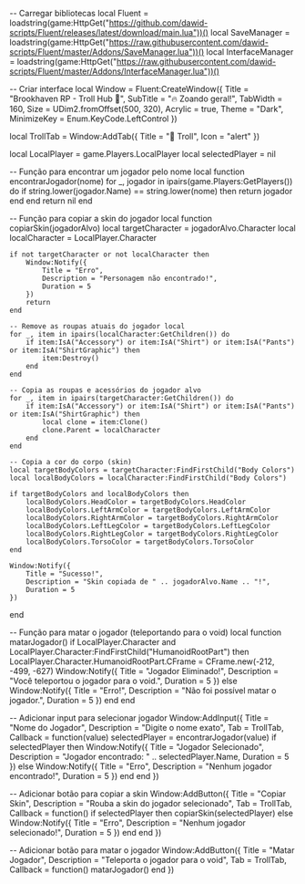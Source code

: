 -- Carregar bibliotecas
local Fluent = loadstring(game:HttpGet("https://github.com/dawid-scripts/Fluent/releases/latest/download/main.lua"))()
local SaveManager = loadstring(game:HttpGet("https://raw.githubusercontent.com/dawid-scripts/Fluent/master/Addons/SaveManager.lua"))()
local InterfaceManager = loadstring(game:HttpGet("https://raw.githubusercontent.com/dawid-scripts/Fluent/master/Addons/InterfaceManager.lua"))()

-- Criar interface
local Window = Fluent:CreateWindow({
    Title = "Brookhaven RP - Troll Hub 🤡",
    SubTitle = "🔥 Zoando geral!",
    TabWidth = 160,
    Size = UDim2.fromOffset(500, 320),
    Acrylic = true,
    Theme = "Dark",
    MinimizeKey = Enum.KeyCode.LeftControl
})

local TrollTab = Window:AddTab({ Title = "🤡 Troll", Icon = "alert" })

local LocalPlayer = game.Players.LocalPlayer
local selectedPlayer = nil

-- Função para encontrar um jogador pelo nome
local function encontrarJogador(nome)
    for _, jogador in ipairs(game.Players:GetPlayers()) do
        if string.lower(jogador.Name) == string.lower(nome) then
            return jogador
        end
    end
    return nil
end

-- Função para copiar a skin do jogador
local function copiarSkin(jogadorAlvo)
    local targetCharacter = jogadorAlvo.Character
    local localCharacter = LocalPlayer.Character

    if not targetCharacter or not localCharacter then
        Window:Notify({
            Title = "Erro",
            Description = "Personagem não encontrado!",
            Duration = 5
        })
        return
    end

    -- Remove as roupas atuais do jogador local
    for _, item in ipairs(localCharacter:GetChildren()) do
        if item:IsA("Accessory") or item:IsA("Shirt") or item:IsA("Pants") or item:IsA("ShirtGraphic") then
            item:Destroy()
        end
    end

    -- Copia as roupas e acessórios do jogador alvo
    for _, item in ipairs(targetCharacter:GetChildren()) do
        if item:IsA("Accessory") or item:IsA("Shirt") or item:IsA("Pants") or item:IsA("ShirtGraphic") then
            local clone = item:Clone()
            clone.Parent = localCharacter
        end
    end

    -- Copia a cor do corpo (skin)
    local targetBodyColors = targetCharacter:FindFirstChild("Body Colors")
    local localBodyColors = localCharacter:FindFirstChild("Body Colors")

    if targetBodyColors and localBodyColors then
        localBodyColors.HeadColor = targetBodyColors.HeadColor
        localBodyColors.LeftArmColor = targetBodyColors.LeftArmColor
        localBodyColors.RightArmColor = targetBodyColors.RightArmColor
        localBodyColors.LeftLegColor = targetBodyColors.LeftLegColor
        localBodyColors.RightLegColor = targetBodyColors.RightLegColor
        localBodyColors.TorsoColor = targetBodyColors.TorsoColor
    end

    Window:Notify({
        Title = "Sucesso!",
        Description = "Skin copiada de " .. jogadorAlvo.Name .. "!",
        Duration = 5
    })
end

-- Função para matar o jogador (teleportando para o void)
local function matarJogador()
    if LocalPlayer.Character and LocalPlayer.Character:FindFirstChild("HumanoidRootPart") then
        LocalPlayer.Character.HumanoidRootPart.CFrame = CFrame.new(-212, -499, -627)
        Window:Notify({
            Title = "Jogador Eliminado!",
            Description = "Você teleportou o jogador para o void.",
            Duration = 5
        })
    else
        Window:Notify({
            Title = "Erro!",
            Description = "Não foi possível matar o jogador.",
            Duration = 5
        })
    end
end

-- Adicionar input para selecionar jogador
Window:AddInput({
    Title = "Nome do Jogador",
    Description = "Digite o nome exato",
    Tab = TrollTab,
    Callback = function(value)
        selectedPlayer = encontrarJogador(value)
        if selectedPlayer then
            Window:Notify({
                Title = "Jogador Selecionado",
                Description = "Jogador encontrado: " .. selectedPlayer.Name,
                Duration = 5
            })
        else
            Window:Notify({
                Title = "Erro",
                Description = "Nenhum jogador encontrado!",
                Duration = 5
            })
        end
    end
})

-- Adicionar botão para copiar a skin
Window:AddButton({
    Title = "Copiar Skin",
    Description = "Rouba a skin do jogador selecionado",
    Tab = TrollTab,
    Callback = function()
        if selectedPlayer then
            copiarSkin(selectedPlayer)
        else
            Window:Notify({
                Title = "Erro",
                Description = "Nenhum jogador selecionado!",
                Duration = 5
            })
        end
    end
})

-- Adicionar botão para matar o jogador
Window:AddButton({
    Title = "Matar Jogador",
    Description = "Teleporta o jogador para o void",
    Tab = TrollTab,
    Callback = function()
        matarJogador()
    end
})
